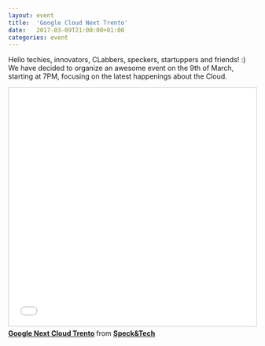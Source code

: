 ```yaml
---
layout: event
title:  'Google Cloud Next Trento'
date:   2017-03-09T21:00:00+01:00
categories: event
---
```


Hello techies, innovators, CLabbers, speckers, startuppers and friends! :)
We have decided to organize an awesome event on the 9th of March, starting at 7PM, focusing on the latest happenings about the Cloud.

<iframe src="//www.slideshare.net/slideshow/embed_code/key/3wxymBNcdjabwV" width="595" height="485" frameborder="0" marginwidth="0" marginheight="0" scrolling="no" style="border:1px solid #CCC; border-width:1px; margin-bottom:5px; max-width: 100%;" allowfullscreen> </iframe> <div style="margin-bottom:5px"> <strong> <a href="//www.slideshare.net/speckandtech/google-next-cloud-trento" title="Google Next Cloud Trento" target="_blank">Google Next Cloud Trento</a> </strong> from <strong><a target="_blank" href="//www.facebook.com/speckandtech/">Speck&amp;Tech</a></strong> </div>
